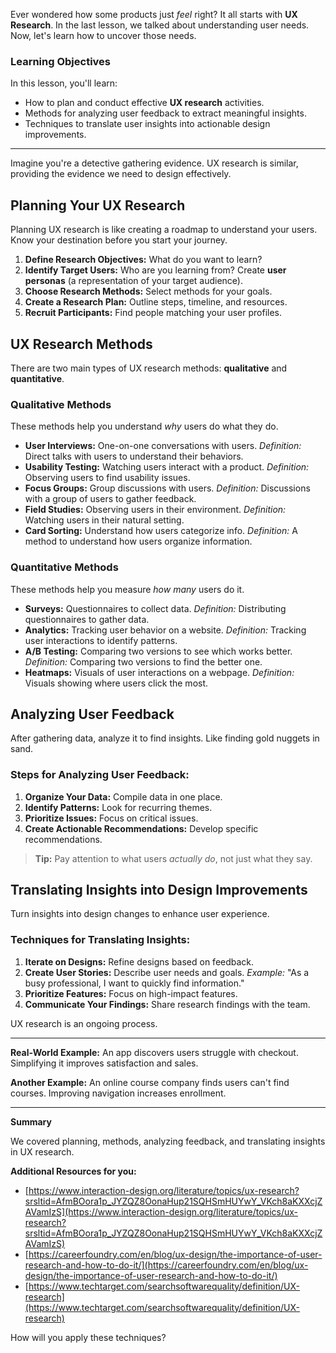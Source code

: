 Ever wondered how some products just *feel* right? It all starts with **UX Research**. In the last lesson, we talked about understanding user needs. Now, let's learn how to uncover those needs.

### Learning Objectives

In this lesson, you'll learn:

*   How to plan and conduct effective **UX research** activities.
*   Methods for analyzing user feedback to extract meaningful insights.
*   Techniques to translate user insights into actionable design improvements.

---

Imagine you're a detective gathering evidence. UX research is similar, providing the evidence we need to design effectively.

## Planning Your UX Research

Planning UX research is like creating a roadmap to understand your users. Know your destination before you start your journey.

1.  **Define Research Objectives:** What do you want to learn?
2.  **Identify Target Users:** Who are you learning from? Create **user personas** (a representation of your target audience).
3.  **Choose Research Methods:** Select methods for your goals.
4.  **Create a Research Plan:** Outline steps, timeline, and resources.
5.  **Recruit Participants:** Find people matching your user profiles.

## UX Research Methods

There are two main types of UX research methods: **qualitative** and **quantitative**.

### Qualitative Methods

These methods help you understand *why* users do what they do.

*   **User Interviews:** One-on-one conversations with users.
    *Definition:* Direct talks with users to understand their behaviors.
*   **Usability Testing:** Watching users interact with a product.
    *Definition:* Observing users to find usability issues.
*   **Focus Groups:** Group discussions with users.
    *Definition:* Discussions with a group of users to gather feedback.
*   **Field Studies:** Observing users in their environment.
    *Definition:* Watching users in their natural setting.
*   **Card Sorting:** Understand how users categorize info.
    *Definition:* A method to understand how users organize information.

### Quantitative Methods

These methods help you measure *how many* users do it.

*   **Surveys:** Questionnaires to collect data.
    *Definition:* Distributing questionnaires to gather data.
*   **Analytics:** Tracking user behavior on a website.
    *Definition:* Tracking user interactions to identify patterns.
*   **A/B Testing:** Comparing two versions to see which works better.
    *Definition:* Comparing two versions to find the better one.
*   **Heatmaps:** Visuals of user interactions on a webpage.
    *Definition:* Visuals showing where users click the most.

## Analyzing User Feedback

After gathering data, analyze it to find insights. Like finding gold nuggets in sand.

### Steps for Analyzing User Feedback:

1.  **Organize Your Data:** Compile data in one place.
2.  **Identify Patterns:** Look for recurring themes.
3.  **Prioritize Issues:** Focus on critical issues.
4.  **Create Actionable Recommendations:** Develop specific recommendations.

> **Tip:** Pay attention to what users *actually do*, not just what they say.

## Translating Insights into Design Improvements

Turn insights into design changes to enhance user experience.

### Techniques for Translating Insights:

1.  **Iterate on Designs:** Refine designs based on feedback.
2.  **Create User Stories:** Describe user needs and goals.
    *Example:* "As a busy professional, I want to quickly find information."
3.  **Prioritize Features:** Focus on high-impact features.
4.  **Communicate Your Findings:** Share research findings with the team.

UX research is an ongoing process.

---

**Real-World Example:**
An app discovers users struggle with checkout. Simplifying it improves satisfaction and sales.

**Another Example:**
An online course company finds users can't find courses. Improving navigation increases enrollment.

---

**Summary**

We covered planning, methods, analyzing feedback, and translating insights in UX research.

**Additional Resources for you:**

*   [https://www.interaction-design.org/literature/topics/ux-research?srsltid=AfmBOora1p_JYZQZ8OonaHup21SQHSmHUYwY_VKch8aKXXcjZAVamIzS](https://www.interaction-design.org/literature/topics/ux-research?srsltid=AfmBOora1p_JYZQZ8OonaHup21SQHSmHUYwY_VKch8aKXXcjZAVamIzS)
*   [https://careerfoundry.com/en/blog/ux-design/the-importance-of-user-research-and-how-to-do-it/](https://careerfoundry.com/en/blog/ux-design/the-importance-of-user-research-and-how-to-do-it/)
*   [https://www.techtarget.com/searchsoftwarequality/definition/UX-research](https://www.techtarget.com/searchsoftwarequality/definition/UX-research)

How will you apply these techniques?